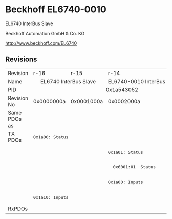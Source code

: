 # Beckhoff EL6740-0010

EL6740 InterBus Slave

Beckhoff Automation GmbH & Co. KG

http://www.beckhoff.com/EL6740

## Revisions
<table>
<tr >
<td>Revision</td>
<td>r-16</td>
<td>r-15</td>
<td>r-14</td>
</tr>
<tr >
<td>Name</td>
<td colspan=2 align="center">EL6740 InterBus Slave</td>
<td>EL6740-0010 InterBus Slave</td>
</tr>
<tr >
<td>PID</td>
<td colspan=3 align="center">0x1a543052</td>
</tr>
<tr >
<td>Revision No</td>
<td>0x0000000a</td>
<td>0x0001000a</td>
<td>0x0002000a</td>
</tr>
<tr >
<td>Same PDOs as</td>
<td colspan=3 align="center"></td>
</tr>
<tr class="txpdo pdosection">
<td rowspan=5 valign=top>TX PDOs</td>
<td colspan=2 align="left"><pre>0x1a00: Status</pre></td>
<td colspan=2 align="left"></td>
</tr>
<tr class="txpdo pdosection">
<td colspan=2 align="left"></td>
<td><pre>0x1a01: Status</pre></td>
</tr>
<tr class="txpdo">
<td colspan=2 align="left"></td>
<td><pre>  0x6001:01  Status                UINT16</pre></td>
</tr>
<tr class="txpdo pdosection">
<td colspan=2 align="left"></td>
<td><pre>0x1a00: Inputs</pre></td>
</tr>
<tr class="txpdo pdosection">
<td colspan=2 align="left"><pre>0x1a10: Inputs</pre></td>
<td></td>
</tr>
<tr >
<td>RxPDOs</td>
<td colspan=3 align="left"></td>
</tr>
</table>
